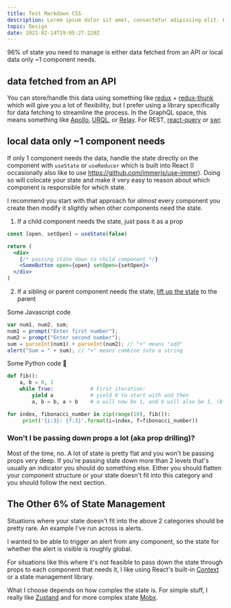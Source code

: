 ```yaml
---
title: Test Markdown CSS
description: Lorem ipsum dolor sit amet, consectetur adipiscing elit. Et tortor velit morbi integer sed orci, suspendisse quis. Turpis quis id eget feugiat.
topic: Design
date: 2021-02-14T19:05:27.220Z
---
```


96% of state you need to manage is either data fetched from an API or local data only ~1 component needs.

## data fetched from an API

You can store/handle this data using something like [redux](https://redux.js.org/) + [redux-thunk](https://github.com/reduxjs/redux-thunk) which will give you a lot of flexibility, but I prefer using a library specifically for data fetching to streamline the process. In the GraphQL space, this means something like [Apollo](https://www.apollographql.com/), [URQL](https://formidable.com/open-source/urql/), or [Relay](https://relay.dev/). For REST, [react-query](https://github.com/tannerlinsley/react-query) or [swr](https://github.com/zeit/swr).

## local data only ~1 component needs

If only 1 component needs the data, handle the state directly on the component with `useState` or `useReducer` which is built into React (I occasionally also like to use https://github.com/immerjs/use-immer). Doing so will colocate your state and make it very easy to reason about which component is responsible for which state.

I recommend you start with that approach for _almost_ every component you create then modify it slightly when other components need the state.

1. If a child component needs the state, just pass it as a prop

```jsx
const [open, setOpen] = useState(false)

return (
  <div>
    {/* passing state down to child component */}
    <SomeButton open={open} setOpen={setOpen}>
  </div>
)
```

2. If a sibling or parent component needs the state, [lift up the state](https://reactjs.org/docs/lifting-state-up.html) to the parent

Some Javascript code

```javascript
var num1, num2, sum;
num1 = prompt("Enter first number");
num2 = prompt("Enter second number");
sum = parseInt(num1) + parseInt(num2); // "+" means "add"
alert("Sum = " + sum); // "+" means combine into a string
```

Some Python code 🐍

```python
def fib():
    a, b = 0, 1
    while True:            # First iteration:
        yield a            # yield 0 to start with and then
        a, b = b, a + b    # a will now be 1, and b will also be 1, (0 + 1)

for index, fibonacci_number in zip(range(10), fib()):
     print('{i:3}: {f:3}'.format(i=index, f=fibonacci_number))
```

### Won't I be passing down props a lot (aka prop drilling)?

Most of the time, no. A lot of state is pretty flat and you won't be passing props very deep. If you're passing state down more than 2 levels that's usually an indicator you should do something else. Either you should flatten your component structure or your state doesn't fit into this category and you should follow the next section.

## The Other 6% of State Management

Situations where your state doesn't fit into the above 2 categories should be pretty rare. An example I've run across is alerts.

I wanted to be able to trigger an alert from any component, so the state for whether the alert is visible is roughly global.

For situations like this where it's not feasible to pass down the state through props to each component that needs it, I like using React's built-in [Context](https://reactjs.org/docs/context.html) or a state management library.

What I choose depends on how complex the state is. For simple stuff, I really like [Zustand](https://github.com/react-spring/zustand) and for more complex state [Mobx](https://mobx.js.org/README.html).
